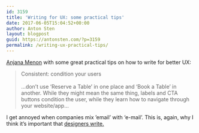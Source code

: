 ```yaml
---
id: 3159
title: 'Writing for UX: some practical tips'
date: 2017-06-05T15:04:52+00:00
author: Anton Sten
layout: blogpost
guid: https://antonsten.com/?p=3159
permalink: /writing-ux-practical-tips/
---
```

<a href="https://blog.prototypr.io/writing-for-ux-some-practical-tips-f44b1d6c3927" target="_blank">Anjana Menon</a> with some great practical tips on how to write for better UX:

> Consistent: condition your users<br><br>&#8230;don’t use ‘Reserve a Table’ in one place and ‘Book a Table’ in another. While they might mean the same thing, labels and CTA buttons condition the user, while they learn how to navigate through your website/app&#8230;

I get annoyed when companies mix &#8217;email&#8217; with &#8216;e-mail&#8217;. This is, again, why I think it&#8217;s important that [designers write.](https://antonsten.com/designers-write/)
